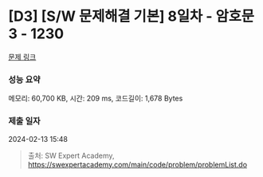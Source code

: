 # [D3] [S/W 문제해결 기본] 8일차 - 암호문3 - 1230 

[문제 링크](https://swexpertacademy.com/main/code/problem/problemDetail.do?contestProbId=AV14zIwqAHwCFAYD) 

### 성능 요약

메모리: 60,700 KB, 시간: 209 ms, 코드길이: 1,678 Bytes

### 제출 일자

2024-02-13 15:48



> 출처: SW Expert Academy, https://swexpertacademy.com/main/code/problem/problemList.do